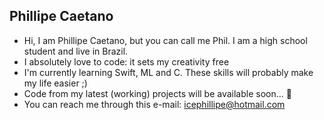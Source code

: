 <!---- 👋 Hi, I’m @phillipe-c
- 👀 I’m interested in ...
- 🌱 I’m currently learning ...
- 💞️ I’m looking to collaborate on ...
- 📫 How to reach me ...--->

## Phillipe Caetano
- Hi, I am Phillipe Caetano, but you can call me Phil. I am a high school student and live in Brazil.
- I absolutely love to code: it sets my creativity free
- I'm currently learning Swift, ML and C. These skills will probably make my life easier ;)
- Code from my latest (working) projects will be available soon... 👀
- You can reach me through this e-mail: icephillipe@hotmail.com
